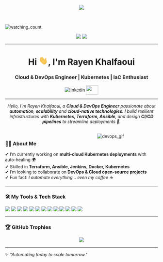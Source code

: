 <p align="center">
  <img src="https://media.giphy.com/media/L8K62iTDkzGX6/giphy.gif" height="200"/>
</p>
<br>

<p align="left"> 
<img src="https://komarev.com/ghpvc/?username=RayenKhalfaoui&color=brightgreen" alt="watching_count" />
</p>

<p align="center">
  <img src="https://img.shields.io/badge/Focus-Cloud%20%26%20DevOps-brightgreen" />
  <img src="https://img.shields.io/badge/Languages-English%20%26%20French-brightgreen" />
</p>

<hr>

<h1 align="center">Hi <img src="https://raw.githubusercontent.com/ABSphreak/ABSphreak/master/gifs/Hi.gif" width="30px">, I'm Rayen Khalfaoui </h1>
<h3 align="center">Cloud & DevOps Engineer | Kubernetes | IaC Enthusiast</h3>

<p align="center">
<a href="https://linkedin.com/in/rayen-khalfaoui" target="blank"><img align="center" src="https://cdn-icons-png.flaticon.com/512/174/174857.png" alt="linkedin" height="30" width="30" /></a>
<a href = "mailto:rayen.khalfaoui.contact@gmail.com"><img align="center" src="https://seeklogo.com/images/G/gmail-new-2020-logo-32DBE11BB4-seeklogo.com.png" height="30" width="40" /></a>
</p>

---

<p align="center">
  <em>
    Hello, I'm Rayen Khalfaoui, a <b>Cloud & DevOps Engineer</b> passionate about <b>automation</b>, <b>scalability</b> and <b>cloud-native technologies</b>.  
    I build resilient infrastructures with <b>Kubernetes, Terraform, Ansible</b>, and design <b>CI/CD pipelines</b> to streamline deployments 🚀.  
  </em> 
</p>

<br>

<img align="right" width=200px alt="devops_gif" src="https://media.giphy.com/media/qgQUggAC3Pfv687qPC/giphy.gif" />

### 👨‍💻 About Me
✔ I’m currently working on **multi-cloud Kubernetes deployments** with auto-healing 🌍  
✔ Skilled in **Terraform, Ansible, Jenkins, Docker, Kubernetes**  
✔ I’m looking to collaborate on **DevOps & Cloud open-source projects**  
✔ Fun fact: *I automate everything... even my coffee ☕*  

---

### 🛠️ My Tools & Tech Stack

<p align="left">
  <code><img height="50" src="https://www.vectorlogo.zone/logos/amazon_aws/amazon_aws-ar21.svg"></code>
  <code><img height="50" src="https://www.vectorlogo.zone/logos/microsoft_azure/microsoft_azure-ar21.svg"></code>
  <code><img height="50" src="https://www.vectorlogo.zone/logos/terraformio/terraformio-ar21.svg"></code>
  <code><img height="50" src="https://www.vectorlogo.zone/logos/ansible/ansible-ar21.svg"></code>
  <code><img height="50" src="https://www.vectorlogo.zone/logos/docker/docker-ar21.svg"></code>
  <code><img height="50" src="https://www.vectorlogo.zone/logos/kubernetes/kubernetes-ar21.svg"></code>
  <code><img height="50" src="https://www.vectorlogo.zone/logos/jenkins/jenkins-ar21.svg"></code>
  <code><img height="50" src="https://www.vectorlogo.zone/logos/java/java-ar21.svg"></code>
  <code><img height="50" src="https://www.vectorlogo.zone/logos/python/python-ar21.svg"></code>
  <code><img height="50" src="https://www.vectorlogo.zone/logos/mysql/mysql-ar21.svg"></code>
  <code><img height="50" src="https://www.vectorlogo.zone/logos/prometheusio/prometheusio-ar21.svg"></code>
  <code><img height="50" src="https://www.vectorlogo.zone/logos/grafana/grafana-ar21.svg"></code>
  <code><img height="50" src="https://www.vectorlogo.zone/logos/linux/linux-ar21.svg"></code>
</p>

---



### 🏆 GitHub Trophies

<p align="center">
<img src="https://github-profile-trophy.vercel.app/?username=RayenKhalfaoui&theme=juicyfresh&no-bg=true" />
</p>

---

✨ *"Automating today to scale tomorrow."*
